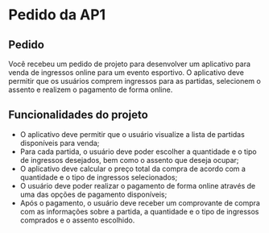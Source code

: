 # Pedido da AP1

## Pedido

Você recebeu um pedido de projeto para desenvolver um aplicativo para venda de ingressos online para um evento esportivo. O aplicativo deve permitir que os usuários comprem ingressos para as partidas, selecionem o assento e realizem o pagamento de forma online.

## Funcionalidades do projeto

- O aplicativo deve permitir que o usuário visualize a lista de partidas disponíveis para venda;
- Para cada partida, o usuário deve poder escolher a quantidade e o tipo de ingressos desejados, bem como o assento que deseja ocupar;
- O aplicativo deve calcular o preço total da compra de acordo com a quantidade e o tipo de ingressos selecionados;
- O usuário deve poder realizar o pagamento de forma online através de uma das opções de pagamento disponíveis;
- Após o pagamento, o usuário deve receber um comprovante de compra com as informações sobre a partida, a quantidade e o tipo de ingressos comprados e o assento escolhido.
